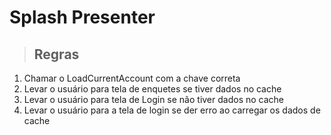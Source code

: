 # Splash Presenter

> ## Regras
1. Chamar o LoadCurrentAccount com a chave correta
2. Levar o usuário para tela de enquetes se tiver dados no cache
3. Levar o usuário para tela de Login se não tiver dados no cache
4. Levar o usuário para a tela de login se der erro ao carregar os dados de cache

